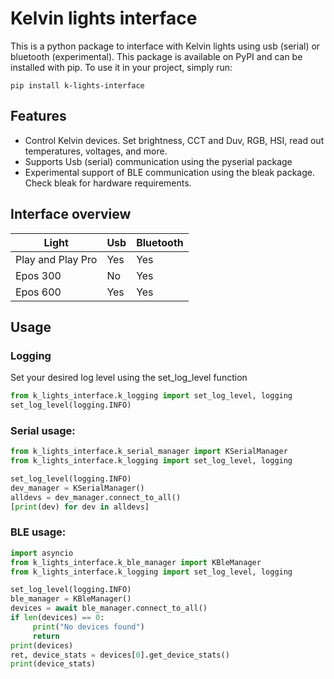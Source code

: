 # Kelvin lights interface

This is a python package to interface with Kelvin lights using  usb (serial) or bluetooth (experimental). This package is available on PyPI and can be installed with pip.
To use it in your project, simply run:

    pip install k-lights-interface

## Features

- Control Kelvin devices. Set brightness, CCT and Duv, RGB, HSI, read out temperatures, voltages, and more. 
- Supports Usb (serial) communication using the pyserial package
- Experimental support of BLE communication using the bleak package. Check bleak for hardware requirements.

## Interface overview
Light | Usb    | Bluetooth |
------ | -------- | ------- |
Play and Play Pro| Yes  | Yes    |
Epos 300| No   | Yes    |
Epos 600| Yes | Yes     |


## Usage

### Logging
Set your desired log level using the set_log_level function

```python
from k_lights_interface.k_logging import set_log_level, logging
set_log_level(logging.INFO)
```
### Serial usage:

```python
from k_lights_interface.k_serial_manager import KSerialManager
from k_lights_interface.k_logging import set_log_level, logging

set_log_level(logging.INFO)
dev_manager = KSerialManager()
alldevs = dev_manager.connect_to_all()
[print(dev) for dev in alldevs]
```

### BLE usage:

```python
import asyncio
from k_lights_interface.k_ble_manager import KBleManager
from k_lights_interface.k_logging import set_log_level, logging

set_log_level(logging.INFO)
ble_manager = KBleManager()
devices = await ble_manager.connect_to_all()
if len(devices) == 0:
     print("No devices found")
     return
print(devices)
ret, device_stats = devices[0].get_device_stats()
print(device_stats)
```

